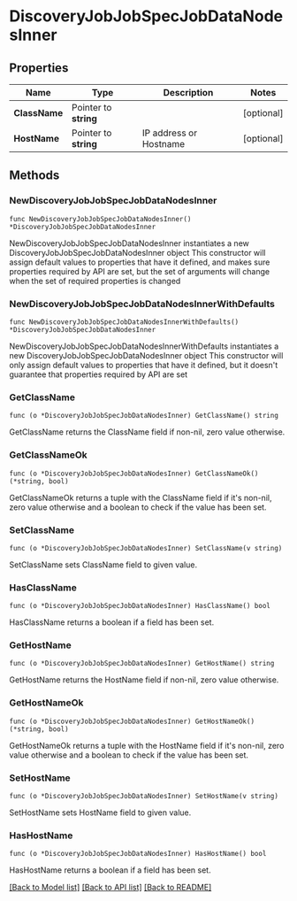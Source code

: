 # DiscoveryJobJobSpecJobDataNodesInner

## Properties

Name | Type | Description | Notes
------------ | ------------- | ------------- | -------------
**ClassName** | Pointer to **string** |  | [optional] 
**HostName** | Pointer to **string** | IP address or Hostname | [optional] 

## Methods

### NewDiscoveryJobJobSpecJobDataNodesInner

`func NewDiscoveryJobJobSpecJobDataNodesInner() *DiscoveryJobJobSpecJobDataNodesInner`

NewDiscoveryJobJobSpecJobDataNodesInner instantiates a new DiscoveryJobJobSpecJobDataNodesInner object
This constructor will assign default values to properties that have it defined,
and makes sure properties required by API are set, but the set of arguments
will change when the set of required properties is changed

### NewDiscoveryJobJobSpecJobDataNodesInnerWithDefaults

`func NewDiscoveryJobJobSpecJobDataNodesInnerWithDefaults() *DiscoveryJobJobSpecJobDataNodesInner`

NewDiscoveryJobJobSpecJobDataNodesInnerWithDefaults instantiates a new DiscoveryJobJobSpecJobDataNodesInner object
This constructor will only assign default values to properties that have it defined,
but it doesn't guarantee that properties required by API are set

### GetClassName

`func (o *DiscoveryJobJobSpecJobDataNodesInner) GetClassName() string`

GetClassName returns the ClassName field if non-nil, zero value otherwise.

### GetClassNameOk

`func (o *DiscoveryJobJobSpecJobDataNodesInner) GetClassNameOk() (*string, bool)`

GetClassNameOk returns a tuple with the ClassName field if it's non-nil, zero value otherwise
and a boolean to check if the value has been set.

### SetClassName

`func (o *DiscoveryJobJobSpecJobDataNodesInner) SetClassName(v string)`

SetClassName sets ClassName field to given value.

### HasClassName

`func (o *DiscoveryJobJobSpecJobDataNodesInner) HasClassName() bool`

HasClassName returns a boolean if a field has been set.

### GetHostName

`func (o *DiscoveryJobJobSpecJobDataNodesInner) GetHostName() string`

GetHostName returns the HostName field if non-nil, zero value otherwise.

### GetHostNameOk

`func (o *DiscoveryJobJobSpecJobDataNodesInner) GetHostNameOk() (*string, bool)`

GetHostNameOk returns a tuple with the HostName field if it's non-nil, zero value otherwise
and a boolean to check if the value has been set.

### SetHostName

`func (o *DiscoveryJobJobSpecJobDataNodesInner) SetHostName(v string)`

SetHostName sets HostName field to given value.

### HasHostName

`func (o *DiscoveryJobJobSpecJobDataNodesInner) HasHostName() bool`

HasHostName returns a boolean if a field has been set.


[[Back to Model list]](../README.md#documentation-for-models) [[Back to API list]](../README.md#documentation-for-api-endpoints) [[Back to README]](../README.md)


